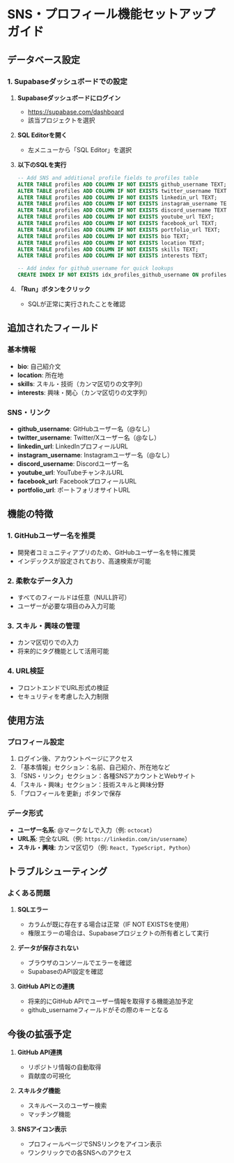# SNS・プロフィール機能セットアップガイド

## データベース設定

### 1. Supabaseダッシュボードでの設定

1. **Supabaseダッシュボードにログイン**
   - https://supabase.com/dashboard
   - 該当プロジェクトを選択

2. **SQL Editorを開く**
   - 左メニューから「SQL Editor」を選択

3. **以下のSQLを実行**
   ```sql
   -- Add SNS and additional profile fields to profiles table
   ALTER TABLE profiles ADD COLUMN IF NOT EXISTS github_username TEXT;
   ALTER TABLE profiles ADD COLUMN IF NOT EXISTS twitter_username TEXT;
   ALTER TABLE profiles ADD COLUMN IF NOT EXISTS linkedin_url TEXT;
   ALTER TABLE profiles ADD COLUMN IF NOT EXISTS instagram_username TEXT;
   ALTER TABLE profiles ADD COLUMN IF NOT EXISTS discord_username TEXT;
   ALTER TABLE profiles ADD COLUMN IF NOT EXISTS youtube_url TEXT;
   ALTER TABLE profiles ADD COLUMN IF NOT EXISTS facebook_url TEXT;
   ALTER TABLE profiles ADD COLUMN IF NOT EXISTS portfolio_url TEXT;
   ALTER TABLE profiles ADD COLUMN IF NOT EXISTS bio TEXT;
   ALTER TABLE profiles ADD COLUMN IF NOT EXISTS location TEXT;
   ALTER TABLE profiles ADD COLUMN IF NOT EXISTS skills TEXT;
   ALTER TABLE profiles ADD COLUMN IF NOT EXISTS interests TEXT;

   -- Add index for github_username for quick lookups
   CREATE INDEX IF NOT EXISTS idx_profiles_github_username ON profiles(github_username);
   ```

4. **「Run」ボタンをクリック**
   - SQLが正常に実行されたことを確認

## 追加されたフィールド

### 基本情報
- **bio**: 自己紹介文
- **location**: 所在地
- **skills**: スキル・技術（カンマ区切りの文字列）
- **interests**: 興味・関心（カンマ区切りの文字列）

### SNS・リンク
- **github_username**: GitHubユーザー名（@なし）
- **twitter_username**: Twitter/Xユーザー名（@なし）
- **linkedin_url**: LinkedInプロフィールURL
- **instagram_username**: Instagramユーザー名（@なし）
- **discord_username**: Discordユーザー名
- **youtube_url**: YouTubeチャンネルURL
- **facebook_url**: FacebookプロフィールURL
- **portfolio_url**: ポートフォリオサイトURL

## 機能の特徴

### 1. **GitHubユーザー名を推奨**
- 開発者コミュニティアプリのため、GitHubユーザー名を特に推奨
- インデックスが設定されており、高速検索が可能

### 2. **柔軟なデータ入力**
- すべてのフィールドは任意（NULL許可）
- ユーザーが必要な項目のみ入力可能

### 3. **スキル・興味の管理**
- カンマ区切りでの入力
- 将来的にタグ機能として活用可能

### 4. **URL検証**
- フロントエンドでURL形式の検証
- セキュリティを考慮した入力制限

## 使用方法

### プロフィール設定
1. ログイン後、アカウントページにアクセス
2. 「基本情報」セクション：名前、自己紹介、所在地など
3. 「SNS・リンク」セクション：各種SNSアカウントとWebサイト
4. 「スキル・興味」セクション：技術スキルと興味分野
5. 「プロフィールを更新」ボタンで保存

### データ形式
- **ユーザー名系**: @マークなしで入力（例: `octocat`）
- **URL系**: 完全なURL（例: `https://linkedin.com/in/username`）
- **スキル・興味**: カンマ区切り（例: `React, TypeScript, Python`）

## トラブルシューティング

### よくある問題

1. **SQLエラー**
   - カラムが既に存在する場合は正常（IF NOT EXISTSを使用）
   - 権限エラーの場合は、Supabaseプロジェクトの所有者として実行

2. **データが保存されない**
   - ブラウザのコンソールでエラーを確認
   - SupabaseのAPI設定を確認

3. **GitHub APIとの連携**
   - 将来的にGitHub APIでユーザー情報を取得する機能追加予定
   - github_usernameフィールドがその際のキーとなる

## 今後の拡張予定

1. **GitHub API連携**
   - リポジトリ情報の自動取得
   - 貢献度の可視化

2. **スキルタグ機能**
   - スキルベースのユーザー検索
   - マッチング機能

3. **SNSアイコン表示**
   - プロフィールページでSNSリンクをアイコン表示
   - ワンクリックでの各SNSへのアクセス